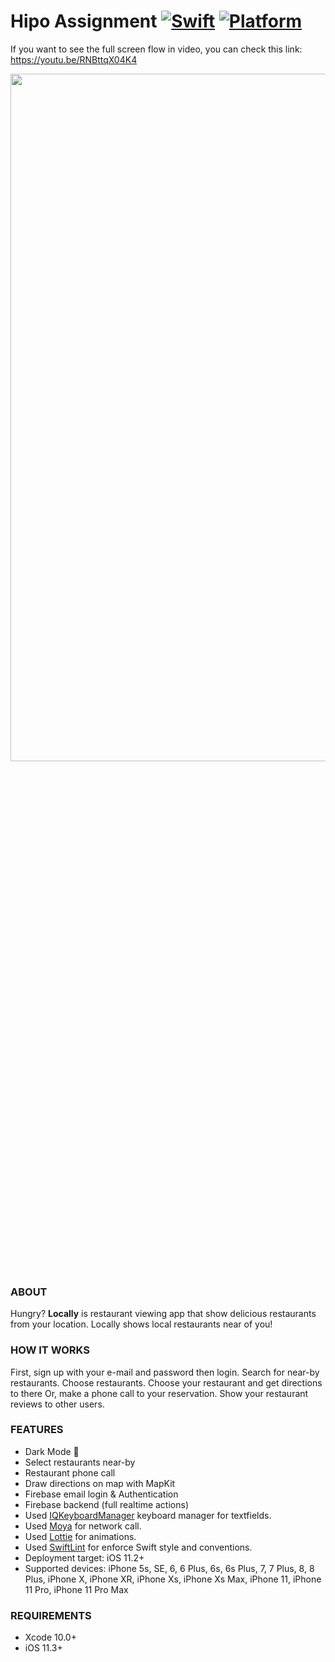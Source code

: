 # Hipo Assignment [![Swift](https://img.shields.io/badge/Swift-5.1+-orange.svg)]() [![Platform](https://img.shields.io/badge/platform-iOS-lightgrey.svg)]()

If you want to see the full screen flow in video, you can check this link: 
https://youtu.be/RNBttqX04K4

<img src="LocallyScreens.png" width="650" height= "1100" align= "left"/>&nbsp;
<br><br><br><br><br><br><br><br><br><br><br><br><br><br><br><br><br><br><br><br><br><br><br><br><br><br><br><br><br><br><br><br><br><br><br><br><br><br><br><br><br><br><br><br><br><br><br><br>
  
### ABOUT
Hungry? <b>Locally</b> is restaurant viewing app that show delicious restaurants from your location. Locally shows local restaurants near of you! 

### HOW IT WORKS

First, sign up with your e-mail and password then login.
Search for near-by restaurants.
Choose restaurants.
Choose your restaurant and get directions to there
Or, make a phone call to your reservation.
Show your restaurant reviews to other users.

### FEATURES
<ul>
  <li>Dark Mode 🌚</li>
<li>Select restaurants near-by</li>
<li>Restaurant phone call</li>
<li>Draw directions on map with MapKit</li>
<li>Firebase email login & Authentication</li>
<li>Firebase backend (full realtime actions)</li>
<li>Used <a href="https://github.com/hackiftekhar/IQKeyboardManager">IQKeyboardManager</a> keyboard manager for textfields.
<li>Used <a href="https://github.com/Moya/Moya">Moya</a> for network call.
<li>Used <a href="https://github.com/airbnb/lottie-ios">Lottie</a> for animations.
<li>Used <a href="https://github.com/realm/SwiftLint">SwiftLint</a> for enforce Swift style and conventions.
<li>Deployment target: iOS 11.2+</li>
<li>Supported devices: iPhone 5s, SE, 6, 6 Plus, 6s, 6s Plus, 7, 7 Plus, 8, 8 Plus, iPhone X, iPhone XR, iPhone Xs, iPhone Xs Max, iPhone 11, iPhone 11 Pro, iPhone 11 Pro Max </li>
</ul>

### REQUIREMENTS
<ul><li>Xcode 10.0+</li>
<li>iOS 11.3+</li>
</ul> 
</p>


